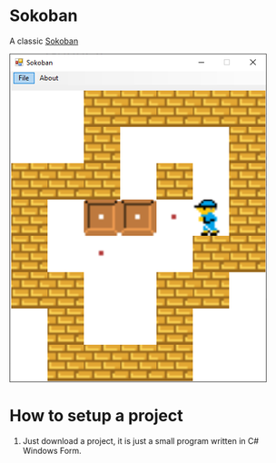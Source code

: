 # Sokoban
A classic  [Sokoban](https://en.wikipedia.org/wiki/Sokoban)



![Image Image](https://raw.githubusercontent.com/KDevZilla/ImageUpload/main/Sokoban/Sokoban.png)






# How to setup a project
1. Just download a project, it is just a small program written in C# Windows Form.
